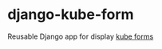 django-kube-form
================

Reusable Django app for display [kube forms](http://imperavi.com/kube/forms/ "kube forms")
